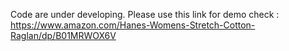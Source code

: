 Code are under developing.
Please use this link for demo check :
https://www.amazon.com/Hanes-Womens-Stretch-Cotton-Raglan/dp/B01MRWOX6V
